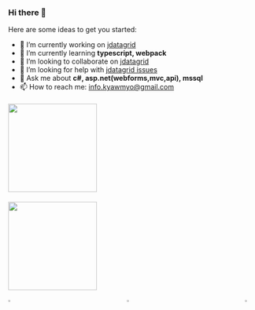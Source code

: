 ### Hi there 👋


Here are some ideas to get you started:

- 🔭 I’m currently working on [jdatagrid](https://github.com/kyawmyoaung-dev/jdatagrid)
- 🌱 I’m currently learning **typescript, webpack**
- 👯 I’m looking to collaborate on [jdatagrid](https://github.com/kyawmyoaung-dev/jdatagrid)
- 🤔 I’m looking for help with [jdatagrid issues](https://github.com/kyawmyoaung-dev/jdatagrid/issues)
- 💬 Ask me about **c#, asp.net(webforms,mvc,api), mssql**
- 📫 How to reach me: info.kyawmyo@gmail.com

<div >
  <a style="display: flex !important;width: 100% !important;justify-content:space-between !important;margin: 20px auto;" href="https://github.com/kyawmyoaung-dev">
  <img height="180em"     src="https://github-readme-stats.vercel.app/api?username=kyawmyoaung-dev&show_icons=true&include_all_commits=true&count_private=true&theme=noctis_minimus"/>
  </a>
   <a href="https://github.com/kyawmyoaung-dev">
  <img height="180em"    src="https://github-readme-stats.vercel.app/api/top-langs/?username=kyawmyoaung-dev&layout=compact&langs_count=6&&theme=noctis_minimus"/>
  </a>
</div>

<div  style="display: flex !important;width: 100% !important;justify-content:space-between !important;margin: 20px auto;">    
<a href="https://github.com/kyawmyoaung-dev/jdatagrid">
  <img align="left" width='30%' src="https://github-readme-stats.vercel.app/api/pin/?username=kyawmyoaung-dev&repo=jdatagrid&theme=discord_old_blurple" />
</a>
  
<a href="https://github.com/kyawmyoaung-dev/eShop">
 <img align="left" width='30%' src="https://github-readme-stats.vercel.app/api/pin/?username=kyawmyoaung-dev&repo=eShop&theme=react" />
</a>
  <a href="https://github.com/kyawmyoaung-dev/ts_template">
 <img align="left" width='30%' src="https://github-readme-stats.vercel.app/api/pin/?username=kyawmyoaung-dev&repo=ts_template&theme=dracula" />
</a>
 </div>
